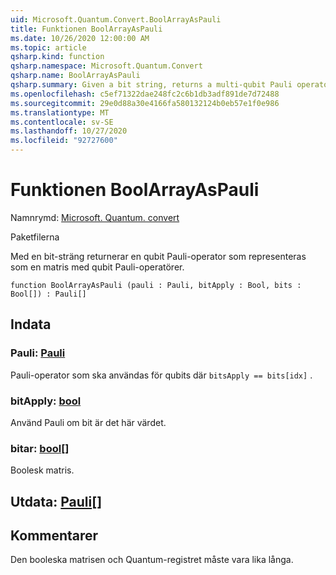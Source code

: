 ```yaml
---
uid: Microsoft.Quantum.Convert.BoolArrayAsPauli
title: Funktionen BoolArrayAsPauli
ms.date: 10/26/2020 12:00:00 AM
ms.topic: article
qsharp.kind: function
qsharp.namespace: Microsoft.Quantum.Convert
qsharp.name: BoolArrayAsPauli
qsharp.summary: Given a bit string, returns a multi-qubit Pauli operator represented as an array of single-qubit Pauli operators.
ms.openlocfilehash: c5ef71322dae248fc2c6b1db3adf891de7d72488
ms.sourcegitcommit: 29e0d88a30e4166fa580132124b0eb57e1f0e986
ms.translationtype: MT
ms.contentlocale: sv-SE
ms.lasthandoff: 10/27/2020
ms.locfileid: "92727600"
---
```

# <a name="boolarrayaspauli-function"></a>Funktionen BoolArrayAsPauli

Namnrymd: [Microsoft. Quantum. convert](xref:Microsoft.Quantum.Convert)

Paketfilerna [](https://nuget.org/packages/)


Med en bit-sträng returnerar en qubit Pauli-operator som representeras som en matris med qubit Pauli-operatörer.

```qsharp
function BoolArrayAsPauli (pauli : Pauli, bitApply : Bool, bits : Bool[]) : Pauli[]
```


## <a name="input"></a>Indata

### <a name="pauli--pauli"></a>Pauli: [Pauli](xref:microsoft.quantum.lang-ref.pauli)

Pauli-operator som ska användas för qubits där `bitsApply == bits[idx]` .


### <a name="bitapply--bool"></a>bitApply: [bool](xref:microsoft.quantum.lang-ref.bool)

Använd Pauli om bit är det här värdet.


### <a name="bits--bool"></a>bitar: [bool](xref:microsoft.quantum.lang-ref.bool)[]

Boolesk matris.



## <a name="output--pauli"></a>Utdata: [Pauli](xref:microsoft.quantum.lang-ref.pauli)[]



## <a name="remarks"></a>Kommentarer

Den booleska matrisen och Quantum-registret måste vara lika långa.